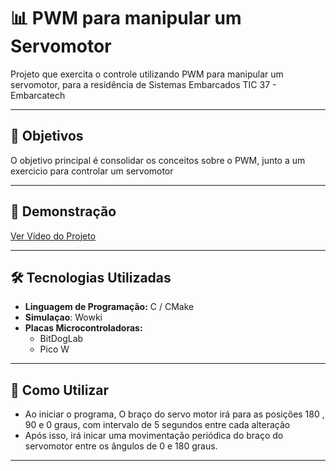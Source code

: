 # 📊 **PWM para manipular um Servomotor**

Projeto que exercita o controle utilizando PWM para manipular um servomotor, para a residência de Sistemas Embarcados TIC 37 - Embarcatech

---

## 🔎 **Objetivos**

O objetivo principal é consolidar os conceitos sobre o PWM, junto a um exercicio para controlar um servomotor

---

## 🎥 **Demonstração**

[Ver Vídeo do Projeto]()

---

## 🛠️ **Tecnologias Utilizadas**

- **Linguagem de Programação:** C / CMake
- **Simulaçao**: Wowki
- **Placas Microcontroladoras:**
  - BitDogLab
  - Pico W
---

## 📖 **Como Utilizar**

- Ao iniciar o programa, O braço do servo motor irá para as posições 180 , 90 e 0 graus, com intervalo de 5 segundos entre cada alteração
- Após isso, irá  inicar uma movimentação periódica do braço do servomotor entre os
ângulos de 0 e 180 graus.

---

